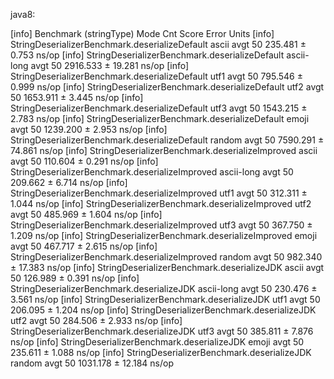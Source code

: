 java8:

[info] Benchmark                                        (stringType)  Mode  Cnt     Score    Error  Units
[info] StringDeserializerBenchmark.deserializeDefault          ascii  avgt   50   235.481 ±  0.753  ns/op
[info] StringDeserializerBenchmark.deserializeDefault     ascii-long  avgt   50  2916.533 ± 19.281  ns/op
[info] StringDeserializerBenchmark.deserializeDefault           utf1  avgt   50   795.546 ±  0.999  ns/op
[info] StringDeserializerBenchmark.deserializeDefault           utf2  avgt   50  1653.911 ±  3.445  ns/op
[info] StringDeserializerBenchmark.deserializeDefault           utf3  avgt   50  1543.215 ±  2.783  ns/op
[info] StringDeserializerBenchmark.deserializeDefault          emoji  avgt   50  1239.200 ±  2.953  ns/op
[info] StringDeserializerBenchmark.deserializeDefault         random  avgt   50  7590.291 ± 74.861  ns/op
[info] StringDeserializerBenchmark.deserializeImproved         ascii  avgt   50   110.604 ±  0.291  ns/op
[info] StringDeserializerBenchmark.deserializeImproved    ascii-long  avgt   50   209.662 ±  6.714  ns/op
[info] StringDeserializerBenchmark.deserializeImproved          utf1  avgt   50   312.311 ±  1.044  ns/op
[info] StringDeserializerBenchmark.deserializeImproved          utf2  avgt   50   485.969 ±  1.604  ns/op
[info] StringDeserializerBenchmark.deserializeImproved          utf3  avgt   50   367.750 ±  1.209  ns/op
[info] StringDeserializerBenchmark.deserializeImproved         emoji  avgt   50   467.717 ±  2.615  ns/op
[info] StringDeserializerBenchmark.deserializeImproved        random  avgt   50   982.340 ± 17.383  ns/op
[info] StringDeserializerBenchmark.deserializeJDK              ascii  avgt   50   126.989 ±  0.391  ns/op
[info] StringDeserializerBenchmark.deserializeJDK         ascii-long  avgt   50   230.476 ±  3.561  ns/op
[info] StringDeserializerBenchmark.deserializeJDK               utf1  avgt   50   206.095 ±  1.204  ns/op
[info] StringDeserializerBenchmark.deserializeJDK               utf2  avgt   50   284.506 ±  2.933  ns/op
[info] StringDeserializerBenchmark.deserializeJDK               utf3  avgt   50   385.811 ±  7.876  ns/op
[info] StringDeserializerBenchmark.deserializeJDK              emoji  avgt   50   235.611 ±  1.088  ns/op
[info] StringDeserializerBenchmark.deserializeJDK             random  avgt   50  1031.178 ± 12.184  ns/op
